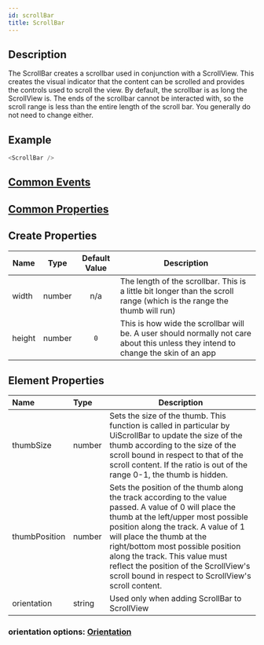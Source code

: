 ```yaml
---
id: scrollBar
title: ScrollBar
---
```

## Description
The ScrollBar creates a scrollbar used in conjunction with a ScrollView. This creates the visual indicator that the content can be scrolled and provides the controls used to scroll the view. By default, the scrollbar is as long the ScrollView is. The ends of the scrollbar cannot be interacted with, so the scroll range is less than the entire length of the scroll bar. You generally do not need to change either.

## Example

```javascript
<ScrollBar />
```

## [Common Events](../types/Events.md)

## [Common Properties](../types/Properties.md)

## Create Properties

| Name   | Type   | Default Value | Description |
| ------ | ------ | :-----------: | ----------- |
| width  | number |      n/a      | The length of the scrollbar. This is a little bit longer than the scroll range (which is the range the thumb will run) |
| height | number |      `0`      | This is how wide the scrollbar will be. A user should normally not care about this unless they intend to change the skin of an app |

## Element Properties

| Name          | Type   | Description  |
| :------------ | :----- | ------------ |
| thumbSize     | number | Sets the size of the thumb. This function is called in particular by UiScrollBar to update the size of the thumb according to the size of the scroll bound in respect to that of the scroll content. If the ratio is out of the range 0-1, the thumb is hidden. |
| thumbPosition | number | Sets the position of the thumb along the track according to the value passed. A value of 0 will place the thumb at the left/upper most possible position along the track. A value of 1 will place the thumb at the right/bottom most possible position along the track. This value must reflect the position of the ScrollView's scroll bound in respect to ScrollView's scroll content. |
| orientation   | string | Used only when adding ScrollBar to ScrollView |

### orientation options: [Orientation](../types/Orientation.md)
